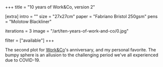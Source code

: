 +++
title = "10 years of Work&Co, version 2"

[extra]
intro = ""
size = "27x27cm"
paper = "Fabriano Bristol 250gsm"
pens = "Molotow Blackliner"

iterations = 3
image = "/art/ten-years-of-work-and-co/0.jpg"

filter = ["available"]
+++


The second plot for [Work&Co](https://work.co)'s anniversary, and my personal favorite. The bumpy sphere is an allusion to the challenging period we've all experienced due to COVID-19.
